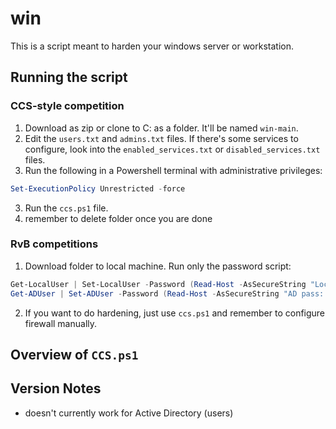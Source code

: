 # win
This is a script meant to harden your windows server or workstation.

## Running the script
### CCS-style competition 
  1. Download as zip or clone to C: as a folder. It'll be named ```win-main```.
  2. Edit the `users.txt` and `admins.txt` files. If there's some services to configure, look into the `enabled_services.txt` or `disabled_services.txt` files.
  2. Run the following in a Powershell terminal with administrative privileges:
  ```powershell
  Set-ExecutionPolicy Unrestricted -force
  ```
  3. Run the `ccs.ps1` file.
  4. remember to delete folder once you are done

### RvB competitions
1. Download folder to local machine. Run only the password script:
```powershell
Get-LocalUser | Set-LocalUser -Password (Read-Host -AsSecureString "Local Pass: ")
Get-ADUser | Set-ADUser -Password (Read-Host -AsSecureString "AD pass: ")
```
2. If you want to do hardening, just use `ccs.ps1` and remember to configure firewall manually.
## Overview of `CCS.ps1`

## Version Notes
- doesn't currently work for Active Directory (users)
